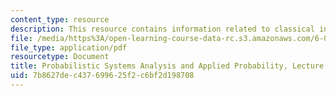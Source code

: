 ```yaml
---
content_type: resource
description: This resource contains information related to classical inference - II.
file: /media/https%3A/open-learning-course-data-rc.s3.amazonaws.com/6-041-probabilistic-systems-analysis-and-applied-probability-fall-2010/7b8627dec437699625f2c6bf2d198708_MIT6_041F10_L24.pdf
file_type: application/pdf
resourcetype: Document
title: Probabilistic Systems Analysis and Applied Probability, Lecture 24
uid: 7b8627de-c437-6996-25f2-c6bf2d198708
---
```

